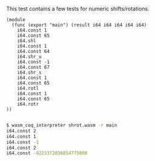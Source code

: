 This test contains a few tests for numeric shifts/rotations.

```wasm
(module
  (func (export "main") (result i64 i64 i64 i64 i64)
    i64.const 1
    i64.const 65
    i64.shl
    i64.const 1
    i64.const 64
    i64.shr_u
    i64.const -1
    i64.const 67
    i64.shr_s
    i64.const 1
    i64.const 65
    i64.rotl
    i64.const 1
    i64.const 65
    i64.rotr
))


```

```sh
$ wasm_coq_interpreter shrot.wasm -r main
i64.const 2
i64.const 1
i64.const -1
i64.const 2
i64.const -9223372036854775808

```


